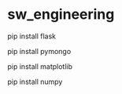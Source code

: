 # sw_engineering

pip install flask

pip install pymongo

pip install matplotlib

pip install numpy

